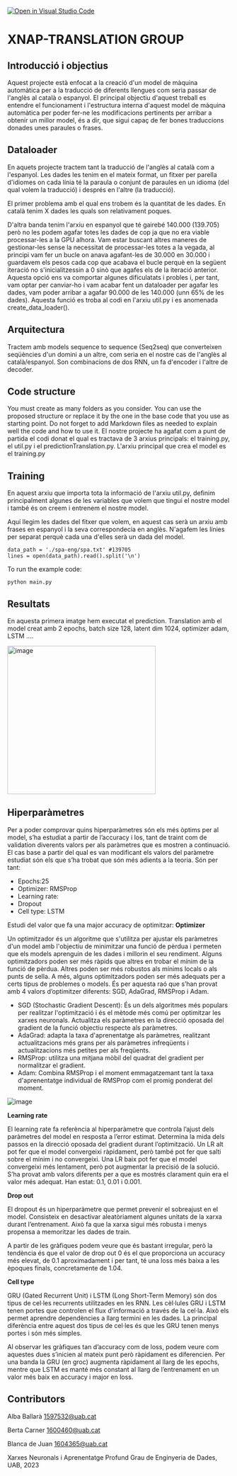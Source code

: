 [![Open in Visual Studio Code](https://classroom.github.com/assets/open-in-vscode-718a45dd9cf7e7f842a935f5ebbe5719a5e09af4491e668f4dbf3b35d5cca122.svg)](https://classroom.github.com/online_ide?assignment_repo_id=11122297&assignment_repo_type=AssignmentRepo)
# XNAP-TRANSLATION GROUP
## Introducció i objectius

Aquest projecte està enfocat a la creació d'un model de màquina automàtica per a la traducció de diferents llengues com seria passar de l'anglès al català o espanyol. El principal objectiu d'aquest treball es entendre el funcionament i l'estructura interna d'aquest model de màquina automàtica per poder fer-ne les modificacions pertinents per arribar a obtenir un millor model, és a dir, que sigui capaç de fer bones traduccions donades unes paraules o frases.

## Dataloader
En aquets projecte tractem tant la traducció de l'anglès al català com a l'espanyol. Les dades les tenim en el mateix format, un fitxer per parella d'idiomes on cada línia té la paraula o conjunt de paraules en un idioma (del qual volem la traducció) i després en l'altre (la traducció). 

El primer problema amb el qual ens trobem és la quantitat de les dades. En català tenim X dades les quals son relativament poques. 

D'altra banda tenim l'arxiu en espanyol que té gairebé 140.000 (139.705) però no les podem agafar totes les dades de cop ja que no era viable processar-les a la GPU alhora. Vam estar buscant altres maneres de gestionar-les sense la necessitat de processar-les totes a la vegada, al principi vam fer un bucle on anava agafant-les de 30.000 en 30.000 i guardavem els pesos cada cop que acabava el bucle perquè en la següent iteració no s'inicialitzessin a 0 sinò que agafes els de la iteració anterior. Aquesta opció ens va comportar algunes dificulatats i probles i, per tant, vam optar per canviar-ho i vam acabar fent un dataloader per agafar les dades, vam poder arribar a agafar 90.000 de les 140.000 (unn 65% de les dades).
Aquesta funció es troba al codi en l'arxiu util.py i es anomenada create_data_loader().

## Arquitectura
Tractem amb models sequence to sequence (Seq2seq) que converteixen seqüències d'un domini a un altre, com seria en el nostre cas de l'anglès al català/espanyol. Son combinacions de dos RNN, un fa d'encoder i l'altre de decoder.


## Code structure
You must create as many folders as you consider. You can use the proposed structure or replace it by the one in the base code that you use as starting point. Do not forget to add Markdown files as needed to explain well the code and how to use it.
El nostre projecte ha agafat com a punt de partida el codi donat el qual es tractava de 3 arxius principals: el training.py, el util.py i el predictionTranslation.py.
L'arxiu principal que crea el model es el training.py 

## Training

En aquest arxiu que importa tota la informació de l'arxiu util.py, definim principalment algunes de les variables que volem que tingui el nostre model i també és on creem i entrenem el nostre model.

Aquí llegim les dades del fitxer que volem, en aquest cas serà un arxiu amb frases en espanyol i la seva correspondecia en anglès. N'agafem les línies per separat perquè cada una d'elles serà un dada del model.
```
data_path = './spa-eng/spa.txt' #139705
lines = open(data_path).read().split('\n')
```

To run the example code:
```
python main.py
```
## Resultats
En aquesta primera imatge hem executat el prediction. Translation amb el model creat amb 2 epochs, batch size 128, latent dim 1024, optimizer adam, LSTM ....

<img width="335" alt="image" src="https://github.com/DCC-UAB/xnap-project-ed_group_07/assets/101715910/e0880a9d-2d7b-49ab-8316-f7a81889af89">

## Hiperparàmetres
Per a poder comprovar quins hiperparàmetres són els més òptims per al model, s’ha estudiat a partir de l’accuracy i los, tant de traint com de validation diverents valors per als paràmetres que es mostren a continuació.
El cas base a partir del qual es van modificant els valors del paràmetre estudiat són els que s’ha trobat que són més adients a la teoria. Són per tant:
- Epochs:25
- Optimizer: RMSProp
- Learning rate:
- Dropout
- Cell type: LSTM

Estudi del valor que fa una major accuracy de optimitzar:
**Optimizer**

Un optimitzador és un algoritme que s'utilitza per ajustar els paràmetres d'un model amb l'objectiu de minimitzar una funció de pèrdua i permeten que els models aprenguin de les dades i millorin el seu rendiment. Alguns optimitzadors poden ser més ràpids que altres en trobar el mínim de la funció de pèrdua. Altres poden ser més robustos als mínims locals o als punts de sella. A més, alguns optimitzadors poden ser més adequats per a certs tipus de problemes o models.
És per aquesta raó que s’han provat amb 4 valors d’optimitzer diferents: SGD, AdaGrad, RMSProp i Adam.

- SGD (Stochastic Gradient Descent): És un dels algoritmes més populars per realitzar l'optimització i és el mètode més comú per optimitzar les xarxes neuronals. Actualitza els paràmetres en la direcció oposada del gradient de la funció objectiu respecte als paràmetres.
- AdaGrad: adapta la taxa d'aprenentatge als paràmetres, realitzant actualitzacions més grans per als paràmetres infreqüents i actualitzacions més petites per als freqüents.
- RMSProp: utilitza una mitjana mòbil del quadrat del gradient per normalitzar el gradient.
- Adam: Combina RMSProp i el moment emmagatzemant tant la taxa d'aprenentatge individual de RMSProp com el promig ponderat del moment.

![image](https://github.com/DCC-UAB/xnap-project-ed_group_07/assets/101988669/f354a6c1-e8c5-47c5-bd79-0ed28a288049)

**Learning rate**

El learning rate fa referència al hiperparàmetre que controla l’ajust dels paràmetres del model en resposta a l’error estimat. Determina la mida dels passos en la direcció oposada del gradient durant l’optimització. Un LR alt pot fer que el model convergeixi ràpidament, però també pot fer que salti sobre el mínim i no convergeixi. Una LR baix pot fer que el model convergeixi més lentament, però pot augmentar la precisió de la solució.
S’ha provat amb valors diferents per a que es mostrés clarament quin era el valor més adequat. Han estat: 0.1, 0.01 i 0.001.

**Drop out**

El dropout és un hiperparàmetre que permet prevenir el sobreajust en el model. Consisteix en desactivar aleatòriament algunes unitats de la xarxa durant l’entrenament. Això fa que la xarxa sigui més robusta i menys propensa a memoritzar les dades de train.

A partir de les gràfiques podem veure que és bastant irregular, però la tendència és que el valor de drop out 0 és el que proporciona un accuracy més elevat, de 0.1 aproximadament i per tant, té una loss més baixa a les èpoques finals, concretamente de 1.04.

**Cell type**

GRU (Gated Recurrent Unit) i LSTM (Long Short-Term Memory) són dos tipus de cel·les recurrents utilitzades en les RNN. Les cèl·lules GRU i LSTM tenen portes que controlen el flux d'informació a través de la cel·la. Això els permet aprendre dependències a llarg termini en les dades. La principal diferència entre aquest dos tipus de cel·les és que les GRU tenen menys portes i són més simples.

Al observar les gràfiques tan d’accuracy com de loss, podem veure com aquestes dues s’inicien al mateix punt però ràpidament es diferencien. Per una banda la GRU (en groc) augmenta ràpidament al llarg de les epochs, mentre que LSTM es manté més constant al llarg de l’entrenament en un valor més baix en accuracy i major en loss.

## Contributors

Alba Ballarà    1597532@uab.cat

Berta Carner    1600460@uab.cat

Blanca de Juan  1604365@uab.cat


Xarxes Neuronals i Aprenentatge Profund
Grau de Enginyeria de Dades, 
UAB, 2023

